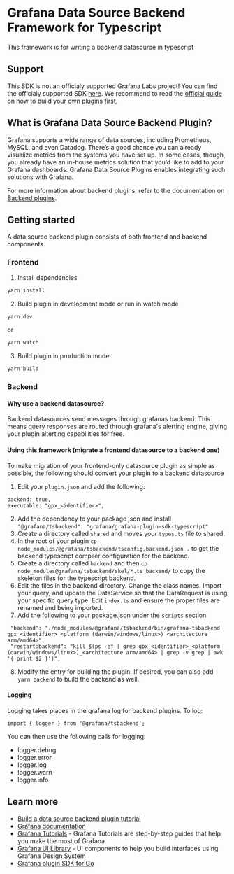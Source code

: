 # Grafana Data Source Backend Framework for Typescript

This framework is for writing a backend datasource in typescript


## Support
This SDK is not an officialy supported Grafana Labs project! You can find the officialy supported SDK [here](https://pkg.go.dev/github.com/grafana/grafana-plugin-sdk-go). We recommend to read the [official guide](https://grafana.com/docs/grafana/latest/developers/plugins/) on how to build your own plugins first.


## What is Grafana Data Source Backend Plugin?

Grafana supports a wide range of data sources, including Prometheus, MySQL, and even Datadog. There’s a good chance you can already visualize metrics from the systems you have set up. In some cases, though, you already have an in-house metrics solution that you’d like to add to your Grafana dashboards. Grafana Data Source Plugins enables integrating such solutions with Grafana.

For more information about backend plugins, refer to the documentation on [Backend plugins](https://grafana.com/docs/grafana/latest/developers/plugins/backend/).

## Getting started

A data source backend plugin consists of both frontend and backend components.

### Frontend

1. Install dependencies
```BASH
yarn install
```

2. Build plugin in development mode or run in watch mode
```BASH
yarn dev
```
or
```BASH
yarn watch
```
3. Build plugin in production mode
```BASH
yarn build
```

### Backend
#### Why use a backend datasource?
Backend datasources send messages through grafanas backend. This means query responses are routed through grafana's alerting engine, giving your plugin alterting capabilities for free.
#### Using this framework (migrate a frontend datasource to a backend one)
To make migration of your frontend-only datasource plugin as simple as possible, the following should convert your plugin to a backend datasource
1. Edit your `plugin.json` and add the following:
```
backend: true,
executable: "gpx_<identifier>",
```
2. Add the dependency to your package json and install `"@grafana/tsbackend": "grafana/grafana-plugin-sdk-typescript"`
3. Create a directory called `shared` and moves your `types.ts` file to shared.
4. In the root of your plugin `cp node_modules/@grafana/tsbackend/tsconfig.backend.json .` to get the backend typescript compiler configuration for the backend.
5. Create a directory called `backend` and then `cp node_modules@grafana/tsbackend/skel/*.ts backend/` to copy the skeleton files for the typescript backend.
6. Edit the files in the backend directory. Change the class names. Import your query, and update the DataService so that the DataRequest is using your specific query type. Edit `index.ts` and ensure the proper files are renamed and being imported.
7. Add the following to your package.json under the `scripts` section
```
 "backend": "./node_modules/@grafana/tsbackend/bin/grafana-tsbackend gpx_<identifier>_<platform (darwin/windows/linux>)_<architecture arm/amd64>",
 "restart:backend": "kill $(ps -ef | grep gpx_<identifier>_<platform (darwin/windows/linux>)_<architecture arm/amd64> | grep -v grep | awk '{ print $2 }')",
```
8. Modify the entry for building the plugin. If desired, you can also add `yarn backend` to build the backend as well.

#### Logging
Logging takes places in the grafana log for backend plugins. To log:
```
import { logger } from '@grafana/tsbackend';
```
You can then use the following calls for logging:
- logger.debug
- logger.error
- logger.log
- logger.warn
- logger.info

## Learn more

- [Build a data source backend plugin tutorial](https://grafana.com/tutorials/build-a-data-source-backend-plugin)
- [Grafana documentation](https://grafana.com/docs/)
- [Grafana Tutorials](https://grafana.com/tutorials/) - Grafana Tutorials are step-by-step guides that help you make the most of Grafana
- [Grafana UI Library](https://developers.grafana.com/ui) - UI components to help you build interfaces using Grafana Design System
- [Grafana plugin SDK for Go](https://grafana.com/docs/grafana/latest/developers/plugins/backend/grafana-plugin-sdk-for-go/)